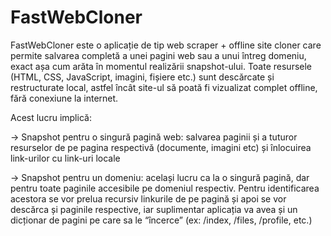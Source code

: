 # FastWebCloner
FastWebCloner este o aplicație de tip web scraper + offline site cloner care permite salvarea completă a unei pagini web sau a unui întreg domeniu, exact așa cum arăta în momentul realizării snapshot-ului. Toate resursele (HTML, CSS, JavaScript, imagini, fișiere etc.) sunt descărcate și restructurate local, astfel încât site-ul să poată fi vizualizat complet offline, fără conexiune la internet.




Acest lucru implică:

-> Snapshot pentru o singură pagină web: salvarea paginii și a tuturor resurselor de pe pagina respectivă (documente, imagini etc) și înlocuirea link-urilor cu link-uri locale

-> Snapshot pentru un domeniu: același lucru ca la o singură pagină, dar pentru toate paginile accesibile pe domeniul respectiv. Pentru identificarea acestora se vor prelua recursiv linkurile de pe pagină și apoi se vor descărca și paginile respective, iar suplimentar aplicația va avea și un dicționar de pagini pe care sa le “încerce” (ex: /index, /files, /profile, etc.)
